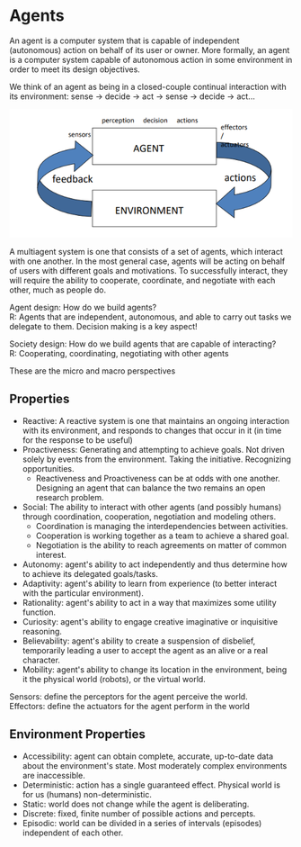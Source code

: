 # Agents

An agent is a computer system that is capable of independent (autonomous) action on behalf of its user or owner. More formally, an agent is a computer system capable of autonomous action in some environment in order to meet its design objectives.

We think of an agent as being in a closed-couple continual interaction with its environment: sense -> decide -> act -> sense -> decide -> act...

<img src="Imagens/Agent and Env.png">

A multiagent system is one that consists of a set of agents, which interact with one another. In the most general case, agents will be acting on behalf of users with different goals and motivations. To successfully interact, they will require the ability to cooperate, coordinate, and negotiate with each other, much as people do.

Agent design: How do we build agents?<br>
R: Agents that are independent, autonomous, and able to carry out tasks we delegate to them. Decision making is a key aspect!

Society design: How do we build agents that are capable of interacting?<br>
R: Cooperating, coordinating, negotiating with other agents

These are the micro and macro perspectives

## Properties

- Reactive: A reactive system is one that maintains an ongoing interaction with its environment, and responds to changes that occur in it (in time for the response to be useful)
- Proactiveness: Generating and attempting to achieve goals. Not driven solely by events from the environment. Taking the initiative. Recognizing opportunities.
  - Reactiveness and Proactiveness can be at odds with one another. Designing an agent that can balance the two remains an open research problem.
- Social: The ability to interact with other agents (and possibly humans) through coordination, cooperation, negotiation and modeling others.
  - Coordination is managing the interdependencies between activities.
  - Cooperation is working together as a team to achieve a shared goal.
  - Negotiation is the ability to reach agreements on matter of common interest.
- Autonomy: agent's ability to act independently and thus determine how to achieve its delegated goals/tasks.
- Adaptivity: agent's ability to learn from experience (to better interact with the particular environment).
- Rationality: agent's ability to act in a way that maximizes some utility function.
- Curiosity: agent's ability to engage creative imaginative or inquisitive reasoning.
- Believability: agent's ability to create a suspension of disbelief, temporarily leading a user to accept the agent as an alive or a real character.
- Mobility: agent's ability to change its location in the environment, being it the physical world (robots), or the virtual world.

Sensors: define the perceptors for the agent perceive the world.<br>
Effectors: define the actuators for the agent perform in the world

## Environment Properties

- Accessibility: agent can obtain complete, accurate, up-to-date data about the environment's state. Most moderately complex environments are inaccessible.
- Deterministic: action has a single guaranteed effect. Physical world is for us (humans) non-deterministic.
- Static: world does not change while the agent is deliberating.
- Discrete: fixed, finite number of possible actions and percepts.
- Episodic: world can be divided in a series of intervals (episodes) independent of each other.
